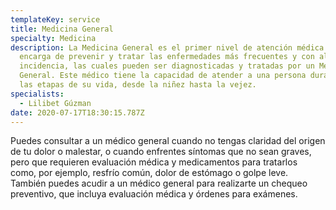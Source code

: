 ```yaml
---
templateKey: service
title: Medicina General
specialty: Medicina
description: La Medicina General es el primer nivel de atención médica. Se
  encarga de prevenir y tratar las enfermedades más frecuentes y con alta
  incidencia, las cuales pueden ser diagnosticadas y tratadas por un Médico
  General. Este médico tiene la capacidad de atender a una persona durante todas
  las etapas de su vida, desde la niñez hasta la vejez.
specialists:
  - Lilibet Gúzman
date: 2020-07-17T18:30:15.787Z
---
```

Puedes consultar a un médico general cuando no tengas claridad del origen de tu dolor o malestar, o cuando enfrentes síntomas que no sean graves, pero que requieren evaluación médica y medicamentos para tratarlos como, por ejemplo, resfrío común, dolor de estómago o golpe leve. También puedes acudir a un médico general para realizarte un chequeo preventivo, que incluya evaluación médica y órdenes para exámenes.
